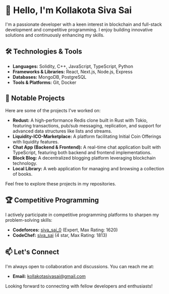 # 👋 Hello, I'm Kollakota Siva Sai

I'm a passionate developer with a keen interest in blockchain and full-stack development and competitive programming. I enjoy building innovative solutions and continuously enhancing my skills.

## 🛠️ Technologies & Tools

- **Languages:** Solidity, C++, JavaScript, TypeScript, Python
- **Frameworks & Libraries:** React, Next.js, Node.js, Express
- **Databases:** MongoDB, PostgreSQL
- **Tools & Platforms:** Git, Docker

## 🌟 Notable Projects

Here are some of the projects I've worked on:

- **Redust:** A high-performance Redis clone built in Rust with Tokio, featuring transactions, pub/sub messaging, replication, and support for advanced data structures like lists and streams.
- **Liquidity-ICO-Marketplace:** A platform facilitating Initial Coin Offerings with liquidity features.
- **Chat App (Backend & Frontend):** A real-time chat application built with TypeScript, featuring both backend and frontend implementations.
- **Block Blog:** A decentralized blogging platform leveraging blockchain technology.
- **Local Library:** A web application for managing and browsing a collection of books.

Feel free to explore these projects in my repositories.

## 🏆 Competitive Programming

I actively participate in competitive programming platforms to sharpen my problem-solving skills:

- **Codeforces:** [siva_sai_0](https://codeforces.net/profile/siva_sai_0) (Expert, Max Rating: 1620)
- **CodeChef:** [siva_sai](https://www.codechef.com/users/siva_sai_0) (4 star, Max Rating: 1813)

## 📫 Let's Connect

I'm always open to collaboration and discussions. You can reach me at:

- **Email:** kollakotasivasai@gmail.com

Looking forward to connecting with fellow developers and enthusiasts!
